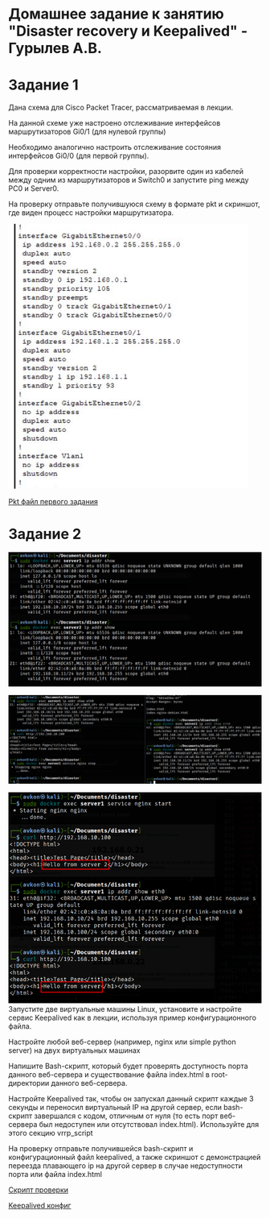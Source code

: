 # Домашнее задание к занятию "Disaster recovery и Keepalived" - Гурылев А.В.

# Задание 1
Дана схема для Cisco Packet Tracer, рассматриваемая в лекции.

На данной схеме уже настроено отслеживание интерфейсов маршрутизаторов Gi0/1 (для нулевой группы)

Необходимо аналогично настроить отслеживание состояния интерфейсов Gi0/0 (для первой группы).

Для проверки корректности настройки, разорвите один из кабелей между одним из маршрутизаторов и Switch0 и запустите ping между PC0 и Server0.

На проверку отправьте получившуюся схему в формате pkt и скриншот, где виден процесс настройки маршрутизатора.

![alt text](https://github.com/A1ex93/Disaster_recovery_Keepalived_homework/blob/main/image/1.png)


[Pkt файл первого задания](https://github.com/A1ex93/Disaster_recovery_Keepalived_homework/blob/main/hsrp_advanced_GurylevAv.pkt)

# Задание 2

![alt text](https://github.com/A1ex93/Disaster_recovery_Keepalived_homework/blob/main/image/2.png)

![alt text](https://github.com/A1ex93/Disaster_recovery_Keepalived_homework/blob/main/image/3.png)

![alt text](https://github.com/A1ex93/Disaster_recovery_Keepalived_homework/blob/main/image/4.png)
Запустите две виртуальные машины Linux, установите и настройте сервис Keepalived как в лекции, используя пример конфигурационного файла.

Настройте любой веб-сервер (например, nginx или simple python server) на двух виртуальных машинах

Напишите Bash-скрипт, который будет проверять доступность порта данного веб-сервера и существование файла index.html в root-директории данного веб-сервера.

Настройте Keepalived так, чтобы он запускал данный скрипт каждые 3 секунды и переносил виртуальный IP на другой сервер, если bash-скрипт завершался с кодом, отличным от нуля (то есть порт веб-сервера был недоступен или отсутствовал index.html). Используйте для этого секцию vrrp_script

На проверку отправьте получившейся bash-скрипт и конфигурационный файл keepalived, а также скриншот с демонстрацией переезда плавающего ip на другой сервер в случае недоступности порта или файла index.html

[Скрипт проверки](https://github.com/A1ex93/Disaster_recovery_Keepalived_homework/blob/main/check_web.sh)

[Keepalived конфиг](https://github.com/A1ex93/Disaster_recovery_Keepalived_homework/blob/main/keepalived.conf)
